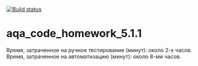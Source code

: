 [![Build status](https://ci.appveyor.com/api/projects/status/f3nxxi25qkw36nl8?svg=true)](https://ci.appveyor.com/project/Sm1le63/aqa-code-homework-5-1-1)
# aqa_code_homework_5.1.1
Время, затраченное на ручное тестирование (минут): около 2-х часов.
Время, затраченное на автоматизацию (минут): около 8-ми часов.
